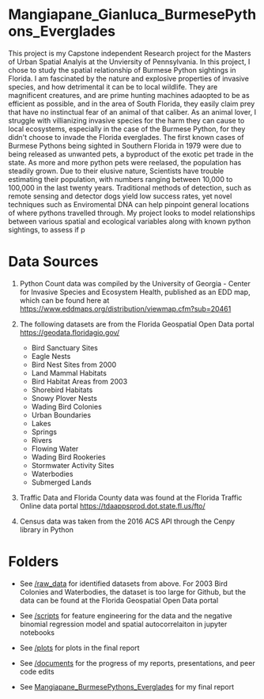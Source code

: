 # Mangiapane_Gianluca_BurmesePythons_Everglades
This project is my Capstone independent Research project for the Masters of Urban Spatial Analyis at the Unviersity of Pennsylvania. In this project, I chose to study the spatial relationship of Burmese Python sightings in Florida. I am fascinated by the nature and explosive properties of invasive species, and how detrimental it can be to local wildlife. They are magnificent creatures, and are prime hunting machines adaopted to be as efficient as possible, and in the area of South Florida, they easily claim prey that have no instinctual fear of an animal of that caliber. As an animal lover, I struggle with villianizing invasive species for the harm they can cause to local ecosystems, especially in the case of the Burmese Python, for they didn't choose to invade the Florida everglades. The first known cases of Burmese Pythons being sighted in Southern Florida in 1979 were due to being released as unwanted pets, a byproduct of the exotic pet trade in the state. As more and more python pets were reelased, the population has steadily grown. Due to their elusive nature, Scientists have trouble estimating their population, with numbers ranging between 10,000 to 100,000 in the last twenty years. Traditional methods of detection, such as remote sensing and detector dogs yield low success rates, yet novel techniques such as Enviromental DNA can help pinpoint general locations of where pythons travelled through. My project looks to model relationships between various spatial and ecological variables along with known python sightings, to assess if p


# Data Sources 

1. Python Count data was compiled by the University of Georgia - Center for Invasive Species and Ecosystem Health, published as an EDD map, which can be found here at https://www.eddmaps.org/distribution/viewmap.cfm?sub=20461

2. The following datasets are from the Florida Geospatial Open Data portal https://geodata.floridagio.gov/ 

   - Bird Sanctuary Sites
   - Eagle Nests
   - Bird Nest Sites from 2000
   - Land Mammal Habitats
   - Bird Habitat Areas from 2003
   - Shorebird Habitats 
   - Snowy Plover Nests 
   - Wading Bird Colonies
   - Urban Boundaries
   - Lakes
   - Springs
   - Rivers
   - Flowing Water
   - Wading Bird Rookeries
   - Stormwater Activity Sites 
   - Waterbodies
   - Submerged Lands

3. Traffic Data and Florida County data was found at the Florida Traffic Online data portal https://tdaappsprod.dot.state.fl.us/fto/ 

4. Census data was taken from the 2016 ACS API through the Cenpy library in Python 


# Folders 

- See [/raw_data](https://github.com/CPLN-680-Spring-2022/Mangiapane_Gianluca_BurmesePythons_Everglades/tree/main/raw_data) for identified datasets from above. For 2003 Bird Colonies and Waterbodies, the dataset is too large for Github, but the data can be found at the Florida Geospatial Open Data portal

- See [/scripts](https://github.com/CPLN-680-Spring-2022/Mangiapane_Gianluca_BurmesePythons_Everglades/tree/main/Scripts) for feature engineering for the data and the negative binomial regression model and spatial autocorrelaiton in jupyter notebooks 

- See [/plots](https://github.com/CPLN-680-Spring-2022/Mangiapane_Gianluca_BurmesePythons_Everglades/tree/main/Plots) for plots in the final report

- See [/documents](https://github.com/CPLN-680-Spring-2022/Mangiapane_Gianluca_BurmesePythons_Everglades/tree/main/Documents) for the progress of my reports, presentations, and peer code edits 

- See [Mangiapane_BurmesePythons_Everglades](https://github.com/CPLN-680-Spring-2022/Mangiapane_Gianluca_BurmesePythons_Everglades/blob/main/Mangiapane_BurmesePythonsEverglades_Report%20.pdf) for my final report
